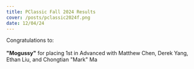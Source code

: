 ```yaml
---
title: PClassic Fall 2024 Results
cover: /posts/pclassic2024f.png
date: 12/04/24
---
```

Congratulations to:
<br />
<br />
**"Mogussy"** for placing 1st in Advanced with Matthew Chen, Derek Yang, Ethan Liu, and Chongtian "Mark" Ma